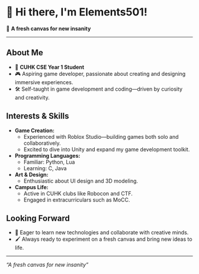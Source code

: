 # 👋 Hi there, I'm Elements501!

🎨 **A fresh canvas for new insanity**

---

## About Me

- 🏫 **CUHK CSE Year 1 Student**
- 🎮 Aspiring game developer, passionate about creating and designing immersive experiences.
- 🛠️ Self-taught in game development and coding—driven by curiosity and creativity.

## Interests & Skills

- **Game Creation:** 
  - Experienced with Roblox Studio—building games both solo and collaboratively.
  - Excited to dive into Unity and expand my game development toolkit.
- **Programming Languages:** 
  - Familiar: Python, Lua
  - Learning: C, Java
- **Art & Design:** 
  - Enthusiastic about UI design and 3D modeling.
- **Campus Life:** 
  - Active in CUHK clubs like Robocon and CTF.
  - Engaged in extracurriculars such as MoCC.

## Looking Forward

- 🚀 Eager to learn new technologies and collaborate with creative minds.
- 🖌️ Always ready to experiment on a fresh canvas and bring new ideas to life.

---

*“A fresh canvas for new insanity”*
